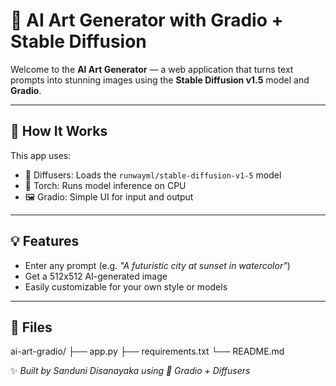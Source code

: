 
# 🎨 AI Art Generator with Gradio + Stable Diffusion

Welcome to the **AI Art Generator** — a web application that turns text prompts into stunning images using the **Stable Diffusion v1.5** model and **Gradio**.

---

## 🧠 How It Works

This app uses:
- 🤗 Diffusers: Loads the `runwayml/stable-diffusion-v1-5` model
- 🧠 Torch: Runs model inference on CPU
- 🖼️ Gradio: Simple UI for input and output

---

## 💡 Features

- Enter any prompt (e.g. _"A futuristic city at sunset in watercolor"_)
- Get a 512x512 AI-generated image
- Easily customizable for your own style or models

---

## 📂 Files

ai-art-gradio/
├── app.py
├── requirements.txt
└── README.md

✨ _Built by Sanduni Disanayaka using 🤗 Gradio + Diffusers_
